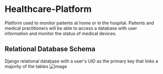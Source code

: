 # Healthcare-Platform
Platform used to monitor paitents at home or in the hospital. Paitents and medical practitioners will be able to access a database with user information and monitor the status of medical devices. 

## Relational Database Schema
Django relational database with a user's UID as the primary key that links a majority of the tables
![image](https://user-images.githubusercontent.com/55994268/155548655-1ab4a1ee-7a20-4b61-bb7a-e80aef9e9078.png)
